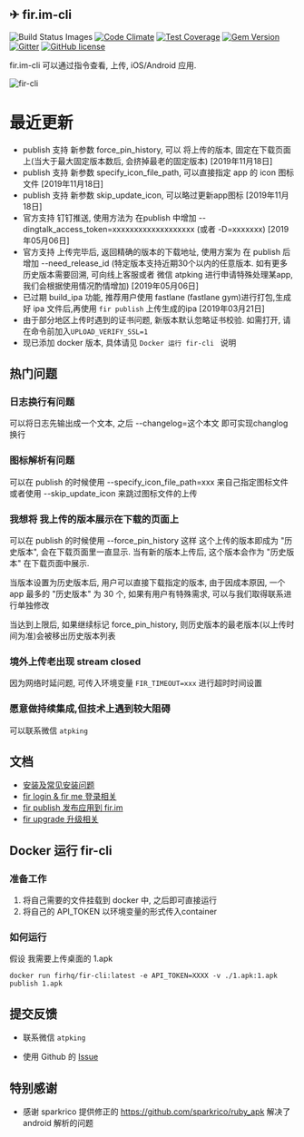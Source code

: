✈ fir.im-cli
----    

![Build Status Images](https://travis-ci.org/FIRHQ/fir-cli.svg)
[![Code Climate](https://codeclimate.com/github/FIRHQ/fir-cli/badges/gpa.svg)](https://codeclimate.com/github/FIRHQ/fir-cli)
[![Test Coverage](https://codeclimate.com/github/FIRHQ/fir-cli/badges/coverage.svg)](https://codeclimate.com/github/FIRHQ/fir-cli/coverage)
[![Gem Version](https://badge.fury.io/rb/fir-cli.svg)](http://badge.fury.io/rb/fir-cli)
[![Gitter](https://badges.gitter.im/Join%20Chat.svg)](https://gitter.im/FIRHQ/fir-cli?utm_source=badge&utm_medium=badge&utm_campaign=pr-badge)
[![GitHub license](https://img.shields.io/badge/license-MIT-blue.svg)](https://raw.githubusercontent.com/FIRHQ/fir-cli/master/LICENSE.txt)

fir.im-cli 可以通过指令查看, 上传, iOS/Android 应用.

![fir-cli](http://7rf35s.com1.z0.glb.clouddn.com/fir-cli-new.gif)


# 最近更新
- publish 支持 新参数 force_pin_history, 可以 将上传的版本, 固定在下载页面上(当大于最大固定版本数后, 会挤掉最老的固定版本) [2019年11月18日]
- publish 支持 新参数 specify_icon_file_path, 可以直接指定 app 的 icon 图标文件 [2019年11月18日]
- publish 支持 新参数 skip_update_icon, 可以略过更新app图标 [2019年11月18日]
- 官方支持 钉钉推送, 使用方法为 在publish 中增加 --dingtalk_access_token=xxxxxxxxxxxxxxxxxxx (或者 -D=xxxxxxx)  [2019年05月06日]
- 官方支持 上传完毕后, 返回精确的版本的下载地址, 使用方案为 在 publish 后增加 --need_release_id (特定版本支持近期30个以内的任意版本. 如有更多历史版本需要回溯, 可向线上客服或者 微信 atpking 进行申请特殊处理某app, 我们会根据使用情况酌情增加) [2019年05月06日]
- 已过期 build_ipa 功能, 推荐用户使用 fastlane (fastlane gym)进行打包,生成好 ipa 文件后,再使用 `fir publish` 上传生成的ipa [2019年03月21日]
- 由于部分地区上传时遇到的证书问题, 新版本默认忽略证书校验. 如需打开, 请在命令前加入`UPLOAD_VERIFY_SSL=1`
- 现已添加 docker 版本, 具体请见 `Docker 运行 fir-cli ` 说明

## 热门问题

### 日志换行有问题

可以将日志先输出成一个文本, 之后 --changelog=这个本文   即可实现changlog换行

### 图标解析有问题

可以在 publish 的时候使用 --specify_icon_file_path=xxx  来自己指定图标文件 或者使用  --skip_update_icon  来跳过图标文件的上传

### 我想将 我上传的版本展示在下载的页面上

可以在 publish 的时候使用 --force_pin_history   这样 这个上传的版本即成为 "历史版本", 会在下载页面里一直显示. 当有新的版本上传后, 这个版本会作为 "历史版本" 在下载页面中展示. 

当版本设置为历史版本后, 用户可以直接下载指定的版本, 由于因成本原因, 一个 app 最多的 "历史版本" 为 30 个, 如果有用户有特殊需求, 可以与我们取得联系进行单独修改

当达到上限后, 如果继续标记 force_pin_history, 则历史版本的最老版本(以上传时间为准)会被移出历史版本列表

### 境外上传老出现 stream closed 

因为网络时延问题, 可传入环境变量 `FIR_TIMEOUT=xxx` 进行超时时间设置

### 愿意做持续集成,但技术上遇到较大阻碍

可以联系微信 `atpking`

## 文档

- [安装及常见安装问题](https://github.com/FIRHQ/fir-cli/blob/master/doc/install.md)
- [fir login & fir me 登录相关](https://github.com/FIRHQ/fir-cli/blob/master/doc/login.md)
- [fir publish 发布应用到 fir.im](https://github.com/FIRHQ/fir-cli/blob/master/doc/publish.md)
- [fir upgrade 升级相关](https://github.com/FIRHQ/fir-cli/blob/master/doc/upgrade.md)

## Docker 运行 fir-cli 

### 准备工作
1. 将自己需要的文件挂载到 docker 中, 之后即可直接运行
2. 将自己的 API_TOKEN 以环境变量的形式传入container 

### 如何运行

假设 我需要上传桌面的  1.apk 

```
docker run firhq/fir-cli:latest -e API_TOKEN=XXXX -v ./1.apk:1.apk publish 1.apk
```

## 提交反馈

- 联系微信 `atpking` 

- 使用 Github 的 [Issue](https://github.com/FIRHQ/fir-cli/issues) 

## 特别感谢 

- 感谢 sparkrico 提供修正的 https://github.com/sparkrico/ruby_apk 解决了 android 解析的问题


